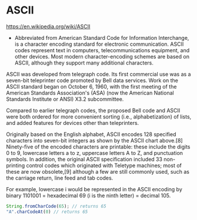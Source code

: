 # ASCII

https://en.wikipedia.org/wiki/ASCII

- Abbreviated from American Standard Code for Information Interchange, is a character encoding standard for electronic communication. ASCII codes represent text in computers, telecommunications equipment, and other devices. Most modern character-encoding schemes are based on ASCII, although they support many additional characters.

ASCII was developed from telegraph code. Its first commercial use was as a seven-bit teleprinter code promoted by Bell data services. Work on the ASCII standard began on October 6, 1960, with the first meeting of the American Standards Association's (ASA) (now the American National Standards Institute or ANSI) X3.2 subcommittee.

Compared to earlier telegraph codes, the proposed Bell code and ASCII were both ordered for more convenient sorting (i.e., alphabetization) of lists, and added features for devices other than teleprinters. 

Originally based on the English alphabet, ASCII encodes 128 specified characters into seven-bit integers as shown by the ASCII chart above.[8] Ninety-five of the encoded characters are printable: these include the digits 0 to 9, lowercase letters a to z, uppercase letters A to Z, and punctuation symbols. In addition, the original ASCII specification included 33 non-printing control codes which originated with Teletype machines; most of these are now obsolete,[9] although a few are still commonly used, such as the carriage return, line feed and tab codes. 

For example, lowercase i would be represented in the ASCII encoding by binary 1101001 = hexadecimal 69 (i is the ninth letter) = decimal 105. 

```javascript
String.fromCharCode(65); // returns 65
"A".charCodeAt(0) // returns 65
```
